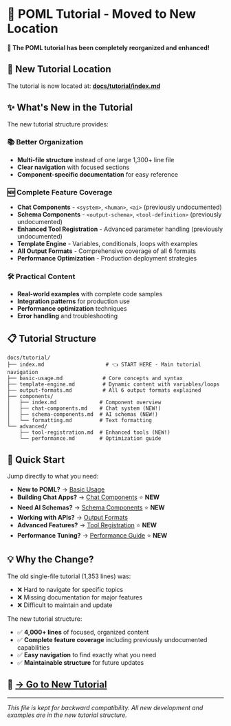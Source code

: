 # 📖 POML Tutorial - Moved to New Location

**🎉 The POML tutorial has been completely reorganized and enhanced!**

## 🚀 New Tutorial Location

The tutorial is now located at: **[docs/tutorial/index.md](docs/tutorial/index.md)**

## ✨ What's New in the Tutorial

The new tutorial structure provides:

### 📚 **Better Organization**

- **Multi-file structure** instead of one large 1,300+ line file
- **Clear navigation** with focused sections
- **Component-specific documentation** for easy reference

### 🆕 **Complete Feature Coverage**

- **Chat Components** - `<system>`, `<human>`, `<ai>` (previously undocumented)
- **Schema Components** - `<output-schema>`, `<tool-definition>` (previously undocumented)
- **Enhanced Tool Registration** - Advanced parameter handling (previously undocumented)
- **Template Engine** - Variables, conditionals, loops with examples
- **All Output Formats** - Comprehensive coverage of all 6 formats
- **Performance Optimization** - Production deployment strategies

### 🛠 **Practical Content**

- **Real-world examples** with complete code samples
- **Integration patterns** for production use
- **Performance optimization** techniques
- **Error handling** and troubleshooting

## 📋 Tutorial Structure

```
docs/tutorial/
├── index.md                    # 👈 START HERE - Main tutorial navigation
├── basic-usage.md             # Core concepts and syntax
├── template-engine.md         # Dynamic content with variables/loops
├── output-formats.md          # All 6 output formats explained
├── components/
│   ├── index.md              # Component overview
│   ├── chat-components.md    # Chat system (NEW!)
│   ├── schema-components.md  # AI schemas (NEW!)
│   └── formatting.md         # Text formatting
└── advanced/
    ├── tool-registration.md  # Enhanced tools (NEW!)
    └── performance.md        # Optimization guide
```

## 🚀 Quick Start

Jump directly to what you need:

- **New to POML?** → [Basic Usage](docs/tutorial/basic-usage.md)
- **Building Chat Apps?** → [Chat Components](docs/tutorial/components/chat-components.md) ⭐ **NEW**
- **Need AI Schemas?** → [Schema Components](docs/tutorial/components/schema-components.md) ⭐ **NEW**
- **Working with APIs?** → [Output Formats](docs/tutorial/output-formats.md)
- **Advanced Features?** → [Tool Registration](docs/tutorial/advanced/tool-registration.md) ⭐ **NEW**
- **Performance Tuning?** → [Performance Guide](docs/tutorial/advanced/performance.md) ⭐ **NEW**

## 💡 Why the Change?

The old single-file tutorial (1,353 lines) was:

- ❌ Hard to navigate for specific topics
- ❌ Missing documentation for major features
- ❌ Difficult to maintain and update

The new tutorial structure:

- ✅ **4,000+ lines** of focused, organized content
- ✅ **Complete feature coverage** including previously undocumented capabilities
- ✅ **Easy navigation** to find exactly what you need
- ✅ **Maintainable structure** for future updates

## 🔗 **[→ Go to New Tutorial](docs/tutorial/index.md)**

---

*This file is kept for backward compatibility. All new development and examples are in the new tutorial structure.*
